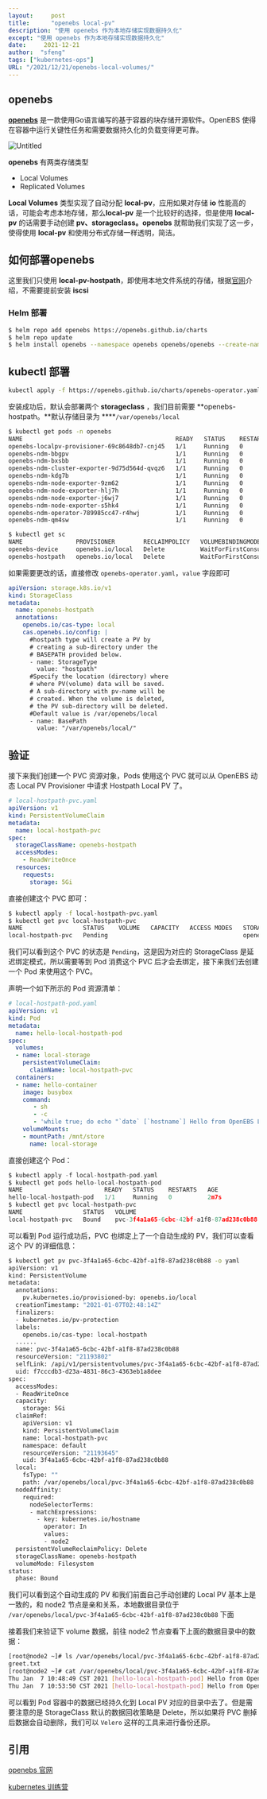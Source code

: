 ```yaml
---
layout:     post
title:      "openebs local-pv"
description: "使用 openebs 作为本地存储实现数据持久化"
except: "使用 openebs 作为本地存储实现数据持久化"
date:     2021-12-21
author:  "sfeng"
tags: ["kubernetes-ops"]
URL: "/2021/12/21/openebs-local-volumes/"
---
```


## openebs

**[openebs](https://openebs.io/)** 是一款使用Go语言编写的基于容器的块存储开源软件。OpenEBS 使得在容器中运行关键性任务和需要数据持久化的负载变得更可靠。

![Untitled](https://bxdc-static.oss-cn-beijing.aliyuncs.com/images/20210106093708.png)

**openebs** 有两类存储类型

- Local Volumes
- Replicated Volumes

**Local Volumes** 类型实现了自动分配 **local-pv**，应用如果对存储 **io** 性能高的话，可能会考虑本地存储，那么**local-pv** 是一个比较好的选择，但是使用 **local-pv** 的话需要手动创建 **pv、storageclass。openebs** 就帮助我们实现了这一步，使得使用 **local-pv** 和使用分布式存储一样透明，简洁。

## 如何部署openebs

这里我们只使用 **local-pv-hostpath**，即使用本地文件系统的存储，根据[官网](https://openebs.io/docs/user-guides/prerequisites)介绍，不需要提前安装 **iscsi**

### Helm 部署

```bash
$ helm repo add openebs https://openebs.github.io/charts
$ helm repo update
$ helm install openebs --namespace openebs openebs/openebs --create-namespace
```

## kubectl 部署

```bash
kubectl apply -f https://openebs.github.io/charts/openebs-operator.yaml
```

安装成功后，默认会部署两个 **storageclass** ，我们目前需要 **openebs-hostpath。**默认存储目录为 ****`/var/openebs/local`

```bash
$ kubectl get pods -n openebs
NAME                                           READY   STATUS    RESTARTS   AGE
openebs-localpv-provisioner-69c8648db7-cnj45   1/1     Running   0          33m
openebs-ndm-bbgpv                              1/1     Running   0          33m
openebs-ndm-bxsbb                              1/1     Running   0          33m
openebs-ndm-cluster-exporter-9d75d564d-qvqz6   1/1     Running   0          33m
openebs-ndm-kdg7b                              1/1     Running   0          33m
openebs-ndm-node-exporter-9zm62                1/1     Running   0          33m
openebs-ndm-node-exporter-hlj7h                1/1     Running   0          33m
openebs-ndm-node-exporter-j6wj7                1/1     Running   0          33m
openebs-ndm-node-exporter-s5hk4                1/1     Running   0          33m
openebs-ndm-operator-789985cc47-r4hwj          1/1     Running   0          33m
openebs-ndm-qm4sw                              1/1     Running   0          33m
```

```bash
$ kubectl get sc
NAME               PROVISIONER        RECLAIMPOLICY   VOLUMEBINDINGMODE      ALLOWVOLUMEEXPANSION   AGE
openebs-device     openebs.io/local   Delete          WaitForFirstConsumer   false                  116s
openebs-hostpath   openebs.io/local   Delete          WaitForFirstConsumer   false                  116s
```

如果需要更改的话，直接修改 `openebs-operator.yaml`，`value` 字段即可

```yaml
apiVersion: storage.k8s.io/v1
kind: StorageClass
metadata:
  name: openebs-hostpath
  annotations:
    openebs.io/cas-type: local
    cas.openebs.io/config: |
      #hostpath type will create a PV by 
      # creating a sub-directory under the
      # BASEPATH provided below.
      - name: StorageType
        value: "hostpath"
      #Specify the location (directory) where
      # where PV(volume) data will be saved. 
      # A sub-directory with pv-name will be 
      # created. When the volume is deleted, 
      # the PV sub-directory will be deleted.
      #Default value is /var/openebs/local
      - name: BasePath
        value: "/var/openebs/local/"
```

## 验证

接下来我们创建一个 PVC 资源对象，Pods 使用这个 PVC 就可以从 OpenEBS 动态 Local PV Provisioner 中请求 Hostpath Local PV 了。

```yaml
# local-hostpath-pvc.yaml
apiVersion: v1
kind: PersistentVolumeClaim
metadata:
  name: local-hostpath-pvc
spec:
  storageClassName: openebs-hostpath
  accessModes:
    - ReadWriteOnce
  resources:
    requests:
      storage: 5Gi
```

直接创建这个 PVC 即可：

```bash
$ kubectl apply -f local-hostpath-pvc.yaml
$ kubectl get pvc local-hostpath-pvc
NAME                 STATUS    VOLUME   CAPACITY   ACCESS MODES   STORAGECLASS       AGE
local-hostpath-pvc   Pending                                      openebs-hostpath   12s
```

我们可以看到这个 PVC 的状态是 `Pending`，这是因为对应的 StorageClass 是延迟绑定模式，所以需要等到 Pod 消费这个 PVC 后才会去绑定，接下来我们去创建一个 Pod 来使用这个 PVC。

声明一个如下所示的 Pod 资源清单：

```yaml
# local-hostpath-pod.yaml
apiVersion: v1
kind: Pod
metadata:
  name: hello-local-hostpath-pod
spec:
  volumes:
  - name: local-storage
    persistentVolumeClaim:
      claimName: local-hostpath-pvc
  containers:
  - name: hello-container
    image: busybox
    command:
       - sh
       - -c
       - 'while true; do echo "`date` [`hostname`] Hello from OpenEBS Local PV." >> /mnt/store/greet.txt; sleep $(($RANDOM % 5 + 300)); done'
    volumeMounts:
    - mountPath: /mnt/store
      name: local-storage

```

直接创建这个 Pod：

```c
$ kubectl apply -f local-hostpath-pod.yaml
$ kubectl get pods hello-local-hostpath-pod
NAME                       READY   STATUS    RESTARTS   AGE
hello-local-hostpath-pod   1/1     Running   0          2m7s
$ kubectl get pvc local-hostpath-pvc
NAME                 STATUS   VOLUME                                     CAPACITY   ACCESS MODES   STORAGECLASS       AGE
local-hostpath-pvc   Bound    pvc-3f4a1a65-6cbc-42bf-a1f8-87ad238c0b88   5Gi        RWO            openebs-hostpath   5m41s

```

可以看到 Pod 运行成功后，PVC 也绑定上了一个自动生成的 PV，我们可以查看这个 PV 的详细信息：

```bash
$ kubectl get pv pvc-3f4a1a65-6cbc-42bf-a1f8-87ad238c0b88 -o yaml
apiVersion: v1
kind: PersistentVolume
metadata:
  annotations:
    pv.kubernetes.io/provisioned-by: openebs.io/local
  creationTimestamp: "2021-01-07T02:48:14Z"
  finalizers:
  - kubernetes.io/pv-protection
  labels:
    openebs.io/cas-type: local-hostpath
  ......
  name: pvc-3f4a1a65-6cbc-42bf-a1f8-87ad238c0b88
  resourceVersion: "21193802"
  selfLink: /api/v1/persistentvolumes/pvc-3f4a1a65-6cbc-42bf-a1f8-87ad238c0b88
  uid: f7cccdb3-d23a-4831-86c3-4363eb1a8dee
spec:
  accessModes:
  - ReadWriteOnce
  capacity:
    storage: 5Gi
  claimRef:
    apiVersion: v1
    kind: PersistentVolumeClaim
    name: local-hostpath-pvc
    namespace: default
    resourceVersion: "21193645"
    uid: 3f4a1a65-6cbc-42bf-a1f8-87ad238c0b88
  local:
    fsType: ""
    path: /var/openebs/local/pvc-3f4a1a65-6cbc-42bf-a1f8-87ad238c0b88
  nodeAffinity:
    required:
      nodeSelectorTerms:
      - matchExpressions:
        - key: kubernetes.io/hostname
          operator: In
          values:
          - node2
  persistentVolumeReclaimPolicy: Delete
  storageClassName: openebs-hostpath
  volumeMode: Filesystem
status:
  phase: Bound

```

我们可以看到这个自动生成的 PV 和我们前面自己手动创建的 Local PV 基本上是一致的，和 node2 节点是亲和关系，本地数据目录位于 `/var/openebs/local/pvc-3f4a1a65-6cbc-42bf-a1f8-87ad238c0b88` 下面

接着我们来验证下 volume 数据，前往 node2 节点查看下上面的数据目录中的数据：

```bash
[root@node2 ~]# ls /var/openebs/local/pvc-3f4a1a65-6cbc-42bf-a1f8-87ad238c0b88
greet.txt
[root@node2 ~]# cat /var/openebs/local/pvc-3f4a1a65-6cbc-42bf-a1f8-87ad238c0b88/greet.txt
Thu Jan  7 10:48:49 CST 2021 [hello-local-hostpath-pod] Hello from OpenEBS Local PV.
Thu Jan  7 10:53:50 CST 2021 [hello-local-hostpath-pod] Hello from OpenEBS Local PV.

```

可以看到 Pod 容器中的数据已经持久化到 Local PV 对应的目录中去了。但是需要注意的是 StorageClass 默认的数据回收策略是 Delete，所以如果将 PVC 删掉后数据会自动删除，我们可以 `Velero` 这样的工具来进行备份还原。

## 引用

[openebs 官网](https://openebs.io/)

[kubernetes 训练营](https://www.qikqiak.com/k8strain2/storage/openebs/)
